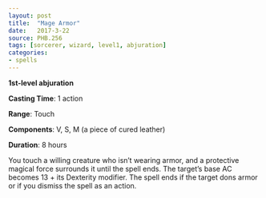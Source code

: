 ```yaml
---
layout: post
title:  "Mage Armor"
date:   2017-3-22
source: PHB.256
tags: [sorcerer, wizard, level1, abjuration]
categories:
- spells
---
```


**1st-level abjuration**

**Casting Time**: 1 action

**Range**: Touch

**Components**: V, S, M (a piece of cured leather)

**Duration**: 8 hours

You touch a willing creature who isn’t wearing armor, and a protective magical force surrounds it until the spell ends. The target’s base AC becomes 13 + its Dexterity modifier. The spell ends if the target dons armor or if you dismiss the spell as an action.

